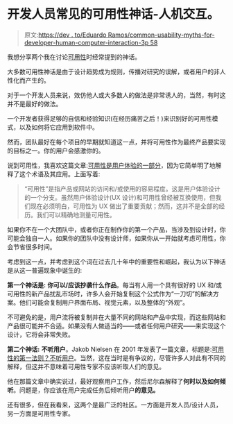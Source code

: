 # 开发人员常见的可用性神话-人机交互。

> 原文:[https://dev . to/Eduardo Ramos/common-usability-myths-for-developer-human-computer-interaction-3p 58](https://dev.to/eduardoramos/common-usability-myths-for-developers---human-computer-interaction--3p58)

我想分享两个我在讨论[可用性](https://www.interaction-design.org/literature/topics/usability)时经常提到的神话。

大多数可用性神话是由于设计趋势成为规则，传播对研究的误解，或者用户的非人性化而产生的。

对于一个开发人员来说，效仿他人或大多数人的做法是非常诱人的，当然，有时这并不是最好的做法。

一个开发者获得足够的自信和经验知识(在经历痛苦之后！)来识别好的可用性模式，以及如何将它应用到软件中。

然而，团队最好在每个项目的早期就知道这一点，并将可用性作为最终产品要实现的目标之一。你的用户会感激你的。

说到可用性，我喜欢这篇文章:[可用性是用户体验的一部分](https://www.interaction-design.org/literature/article/usability-a-part-of-the-user-experience)，因为它简单明了地解释了这个术语及其应用。上面写着:

> “可用性”是指产品或网站的访问和/或使用的容易程度。这是用户体验设计的一个分支。虽然用户体验设计(UX 设计)和可用性曾经被互换使用，但我们现在必须明白，可用性为 UX 做出了重要贡献；然而，这并不是全部的经历。我们可以精确地测量可用性。

如果你不在一个大团队中，或者你正在制作你的第一个产品，当涉及到设计时，你可能会独自一人。如果你的团队中没有设计师，如果你从一开始就考虑可用性，你会节省很多时间。

考虑到这一点，并考虑到这个词在过去几十年中的重要性和崛起，我认为以下神话是从这一普遍现象中诞生的:

**第一个神话是:**
**你可以/应该抄袭什么作品**。每当有人用一个具有很好的 UX 和/或可用性的新产品扰乱市场时，许多人会开始复制这个公式作为“一刀切”的解决方案。他们可能会复制用户界面布局、视觉元素，以及整体的“外观”。

不可避免的是，用户流将被复制并在大量不同的网站和产品中实现，而这些网站和产品很可能并不合适。如果没有人做适当的——或者任何用户研究——来实现这个设计，它将会非常失败。

**第二个神话:**
**不听用户**。Jakob Nielsen 在 2001 年发表了一篇文章，标题是:[可用性的第一法则？不听用户](https://www.nngroup.com/articles/first-rule-of-usability-dont-listen-to-users/)。当然，这在当时是有争议的，尽管许多人对此有不同的解释，但这并不意味着可用性专家不应该听取人们的意见。

他在那篇文章中确实说过，最好观察用户工作，然后尼尔森解释了**何时以及如何倾听**。问题是，你应该在用户完成任务后倾听用户**的意见。**

还有很多，但在我看来，这两个是最广泛的社区。一方面是开发人员/设计人员，另一方面是可用性专家。